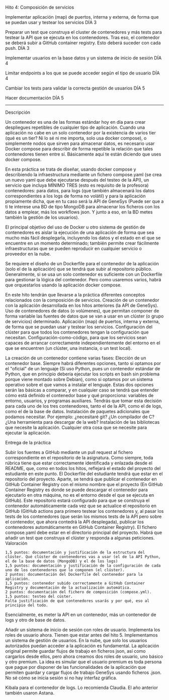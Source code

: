 Hito 4: Composición de servicios

Implementar aplicación (map) de puertos, interna y externa, de forma que se puedan usar y testear los servicios DÍA 3

Preparar un test que construya el cluster de contenedores y más tests para testear la API que se ejecuta en los contenedores. Tras eso, el contenedor se deberá subir a GitHub container registry. Esto deberá suceder con cada push. DÍA 3

Implementar usuarios en la base datos y un sistema de inicio de sesión DÍA 4

Limitar endpoints a los que se puede acceder según el tipo de usuario DÍA 4

Cambiar los tests para validar la correcta gestión de usuarios DÍA 5

Hacer documentación DÍA 5

--------------------------------------------------------------------------------

Descripción

Un contenedor es una de las formas estándar hoy en día para crear despliegues repetibles de cualquier tipo de aplicación. Cuando una aplicación no cabe en un solo contenedor por la existencia de varios tier (qué es un tier? Ni lo sé ni me importa, solo usa docker compose), o simplemente nodos que sirven para almacenar datos, es necesario usar Docker compose para describir de forma repetible la relación que tales contenedores tienen entre sí. Básicamente aquí te están diciendo que uses docker compose.

En esta práctica se trata de diseñar, usando docker compose y describiendo la infraestructura mediante un fichero compose.yaml (se crea un nuevo yaml que debe ejecutarse después del testeo de la API), un servicio que incluya MÍNIMO TRES (esto es requisito de la profesora) contenedores: para datos, para logs (que también almacenará los datos correspondientes a los logs de forma no volátil) y para la aplicación propiamente dicha, que en tu caso será la API de GeneSys (Puede ser que a ti te interese una BD de tipo MongoDB para almacenar los ficheros con los datos a emplear, más los workflows json. Y junto a eso, en la BD metes también la gestión de los usuarios).

El principal objetivo del uso de Docker u otro sistema de gestión de contenedores es aislar la ejecución de una aplicación de forma que sea mucho más fácil desplegarla, incluyendo los datos y el estado en el que se encuentre en un momento determinado; también permite crear fácilmente infraestructuras que se pueden reproducir en cualquier servicio o proveedor en la nube.

Se requiere el diseño de un Dockerfile para el contenedor de la aplicación (solo el de la aplicación) que se tendrá que subir al repositorio público. Generalmente, si se usa un solo contenedor es suficiente con un Dockerfile para gestionar la lógica del contenedor. Pero como usaremos varios, habrá que orquestarlos usando la aplicación docker compose.

En este hito tendrán que llevarse a la práctica diferentes conceptos relacionados con la composición de servicios.
    Creación de un contenedor con la aplicación desarrollada en los hitos anteriores (la API de GeneSys).
    Uso de contenedores de datos (o volúmenes), que permitan componer de forma variable las fuentes de datos que se van a usar en un clúster (o grupo de servicios) determinado.
    Aplicación (map) de puertos, interna y externa, de forma que se puedan usar y testear los servicios.
    Configuración del clúster para que todos los contenedores tengan la configuración que necesitan.
    Configuración-como-código, para que los servicios sean capaces de arrancar correctamente independientemente del entorno en el que se encuentren (un clúster, una instancia, o un test local).

La creación de un contenedor contiene varias fases:
    Elección de un contenedor base. Siempre habrá diferentes opciones, tanto si optamos por el "oficial" de un lenguaje (Si uso Python, pues un contenedor estándar de Python, que en principio debería ejecutar los scripts en bash sin problema porque viene montado sobre Debian), como si optamos por un sistema operativo sobre el que vamos a instalar el lenguaje. Estas dos opciones serán las básicas a comparar, y en cualquier caso se tendrá que entender cómo está definido el contenedor base y qué proporciona: variables de entorno, usuarios, y programas auxiliares. Tendrás que tomar esta decisión para cada uno de los tres contenedores, tanto el de la API, como el de logs, como el de la base de datos.
    Instalación de paquetes adicionales que podamos necesitar. Por ejemplo: ¿necesitaré git? ¿Un compilador de C? ¿Una herramienta para descargar de la web?
    Instalación de las bibliotecas que necesite la aplicación.
    Cualquier otra cosa que se necesite para ejecutar la aplicación.

Entrega de la práctica

Subir los fuentes a GitHub mediante un pull request al fichero correspondiente en el repositorio de la asignatura. Como siempre, toda rúbrica tiene que estar correctamente identificada y enlazada desde el README, que, como en todos los hitos, reflejará el estado del proyecto del estudiante en este punto. El Dockerfile del estudiante tendrá que estar en el repositorio del proyecto. Aparte, se tendrá que publicar el contenedor en GitHub Container Registry con el mismo nombre que el proyecto (En GitHub Container Registry es donde se puede descargar el contenedor para ejecutarlo en otra máquina, no es el entorno desde el que se ejecuta en GitHub). Este repositorio estará configurado para que se construya el contenedor automáticamente cada vez que se actualice el repositorio en GitHub (GitHub actions para primero testear los contenedores y, al pasar los tests de los contenedores (que serán los mismos tests de la API pero sobre el contenedor, que ahora contedrá la API desplegada), publicar los contenedores automáticamente en GitHub Container Registry). El fichero compose.yaml debe estar en el directorio principal del proyecto. Habrá que añadir un test que construya el clúster y responda a algunas peticiones.
Valoración

    1,5 puntos: documentación y justificación de la estructura del clúster. Qué clúster de contenedores vas a usar (el de la API Python, el de la base de datos (MongoDB) y el de los logs)
    1,5 puntos: documentación y justificación de la configuración de cada uno de los contenedores que lo componen (el clúster).
    2 puntos: documentación del Dockerfile del contenedor para la aplicación.
    1,5 puntos: contenedor subido correctamente a GitHub Container Registry y documentación de la actualización automática.
    2 puntos: documentación del fichero de composición (compose.yml).
    1,5 puntos: testeo del cúster.
    Falta justificación de qué contenedores usarás y por qué, eso al principio del todo.

Esencialmente, es meter la API en un contenedor, más un contenedor de logs y otro de base de datos.

Añadir un sistema de inicio de sesión con roles de usuario. Implementa los roles de usuario ahora. Tienen que estar antes del hito 5. Implementamos un sistema de gestión de usuarios. En la nube, que solo los usuarios autorizados puedan acceder a la aplicación es fundamental. La aplicación original permite guardar flujos de trabajo en ficheros json, así como cargarlos desde ellos, pero ahora creamos dos roles de usuario, uno básico y otro premium. La idea es simular que el usuario premium es toda persona que pague por disponer de las funcionalidades de la aplicación que permiten guardar y cargar flujos de trabajo GeneSys usando ficheros .json. No sé cómo se inicia sesión si no hay interfaz gráfica.

Kibala para el contenedor de logs. Lo recomienda Claudia. El año anterior también usaron Astana.
